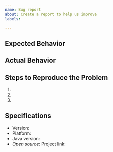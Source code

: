 ```yaml
---
name: Bug report
about: Create a report to help us improve
labels: 

---
```


## Expected Behavior


## Actual Behavior


## Steps to Reproduce the Problem

  1.
  1.
  1.

## Specifications

  - Version:
  - Platform:
  - Java version:
  - _Open source_: Project link:
